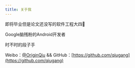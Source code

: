```yaml
---
title: 关于我
---
```


即将毕业但是论文还没写的软件工程大四🐶

Google脑残粉的Android开发者

时不时的段子手


Weibo：[@OriginQiu](htts://weibo.com/rl5252) && GitHub：[https://github.com/qiugang](https://github.com/qiugang)
